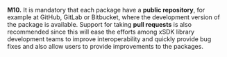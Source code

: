 **M10.** It is mandatory that each package have a **public repository**, for example at GitHub,
GitLab or Bitbucket, where the development version of the package is available. Support for taking
**pull requests** is also recommended since this will ease the efforts among xSDK library
development teams to improve interoperability and quickly provide bug fixes and also allow users
to provide improvements to the packages.
